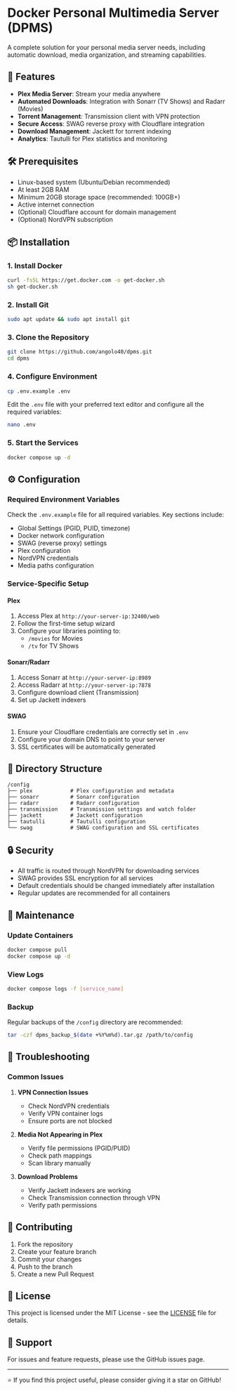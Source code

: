 # Docker Personal Multimedia Server (DPMS)

A complete solution for your personal media server needs, including automatic download, media organization, and streaming capabilities.

## 🚀 Features

- **Plex Media Server**: Stream your media anywhere
- **Automated Downloads**: Integration with Sonarr (TV Shows) and Radarr (Movies)
- **Torrent Management**: Transmission client with VPN protection
- **Secure Access**: SWAG reverse proxy with Cloudflare integration
- **Download Management**: Jackett for torrent indexing
- **Analytics**: Tautulli for Plex statistics and monitoring

## 🛠️ Prerequisites

- Linux-based system (Ubuntu/Debian recommended)
- At least 2GB RAM
- Minimum 20GB storage space (recommended: 100GB+)
- Active internet connection
- (Optional) Cloudflare account for domain management
- (Optional) NordVPN subscription

## 📦 Installation

### 1. Install Docker
```bash
curl -fsSL https://get.docker.com -o get-docker.sh
sh get-docker.sh
```

### 2. Install Git
```bash
sudo apt update && sudo apt install git
```

### 3. Clone the Repository
```bash
git clone https://github.com/angolo40/dpms.git
cd dpms
```

### 4. Configure Environment
```bash
cp .env.example .env
```
Edit the `.env` file with your preferred text editor and configure all the required variables:
```bash
nano .env
```

### 5. Start the Services
```bash
docker compose up -d
```

## ⚙️ Configuration

### Required Environment Variables
Check the `.env.example` file for all required variables. Key sections include:

- Global Settings (PGID, PUID, timezone)
- Docker network configuration
- SWAG (reverse proxy) settings
- Plex configuration
- NordVPN credentials
- Media paths configuration

### Service-Specific Setup

#### Plex
1. Access Plex at `http://your-server-ip:32400/web`
2. Follow the first-time setup wizard
3. Configure your libraries pointing to:
   - `/movies` for Movies
   - `/tv` for TV Shows

#### Sonarr/Radarr
1. Access Sonarr at `http://your-server-ip:8989`
2. Access Radarr at `http://your-server-ip:7878`
3. Configure download client (Transmission)
4. Set up Jackett indexers

#### SWAG
1. Ensure your Cloudflare credentials are correctly set in `.env`
2. Configure your domain DNS to point to your server
3. SSL certificates will be automatically generated

## 📂 Directory Structure
```
/config
├── plex            # Plex configuration and metadata
├── sonarr          # Sonarr configuration
├── radarr          # Radarr configuration
├── transmission    # Transmission settings and watch folder
├── jackett         # Jackett configuration
├── tautulli        # Tautulli configuration
└── swag            # SWAG configuration and SSL certificates
```

## 🔒 Security

- All traffic is routed through NordVPN for downloading services
- SWAG provides SSL encryption for all services
- Default credentials should be changed immediately after installation
- Regular updates are recommended for all containers

## 📝 Maintenance

### Update Containers
```bash
docker compose pull
docker compose up -d
```

### View Logs
```bash
docker compose logs -f [service_name]
```

### Backup
Regular backups of the `/config` directory are recommended:
```bash
tar -czf dpms_backup_$(date +%Y%m%d).tar.gz /path/to/config
```

## 🚧 Troubleshooting

### Common Issues

1. **VPN Connection Issues**
   - Check NordVPN credentials
   - Verify VPN container logs
   - Ensure ports are not blocked

2. **Media Not Appearing in Plex**
   - Verify file permissions (PGID/PUID)
   - Check path mappings
   - Scan library manually

3. **Download Problems**
   - Verify Jackett indexers are working
   - Check Transmission connection through VPN
   - Verify path permissions

## 🤝 Contributing

1. Fork the repository
2. Create your feature branch
3. Commit your changes
4. Push to the branch
5. Create a new Pull Request

## 📄 License

This project is licensed under the MIT License - see the [LICENSE](LICENSE) file for details.

## 📧 Support

For issues and feature requests, please use the GitHub issues page.

---
⭐ If you find this project useful, please consider giving it a star on GitHub!
